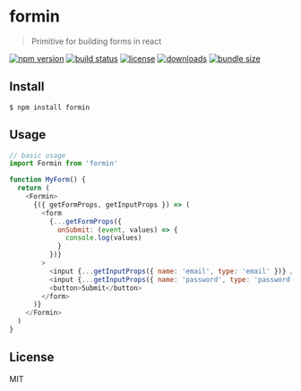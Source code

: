# formin

> Primitive for building forms in react

[![npm version](https://badgen.net/npm/v/formin)](https://www.npmjs.com/package/formin)
[![build status](https://badgen.net/travis/alexandernanberg/formin)](https://travis-ci.com/alexandernanberg/formin)
[![license](https://badgen.net/npm/license/formin)](https://www.npmjs.com/package/formin)
[![downloads](https://badgen.net/npm/dm/formin)](https://www.npmjs.com/package/formin)
[![bundle size](https://badgen.net/bundlephobia/minzip/formin)](https://bundlephobia.com/result?p=formin)

## Install

```
$ npm install formin
```

## Usage
```js
// basic usage
import Formin from 'formin'

function MyForm() {
  return (
    <Formin>
      {({ getFormProps, getInputProps }) => (
        <form 
          {...getFormProps({ 
            onSubmit: (event, values) => { 
              console.log(values)  
            } 
          })}
        >
          <input {...getInputProps({ name: 'email', type: 'email' })} />
          <input {...getInputProps({ name: 'password', type: 'password' })} />
          <button>Submit</button>
        </form>
      )}
    </Formin>
  )
}
```

## License

MIT
